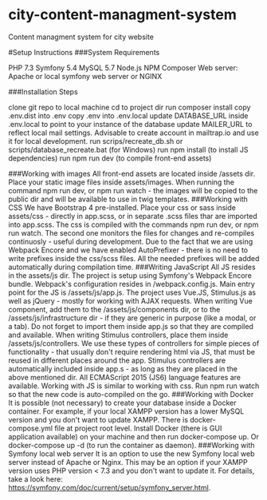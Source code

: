 # city-content-managment-system
Content managment system for city website

#Setup Instructions
###System Requirements

PHP 7.3
Symfony 5.4
MySQL 5.7
Node.js
NPM
Composer
Web server: Apache or local symfony web server or NGINX

###Installation Steps

clone git repo to local machine
cd to project dir
run composer install
copy .env.dist into .env
copy .env into .env.local
update DATABASE_URL inside .env.local to point to your instance of the database
update MAILER_URL to reflect local mail settings. Advisable to create account in mailtrap.io and use it for local development.
run scrips/recreate_db.sh or scripts/database_recreate.bat (for Windows)
run npm install (to install JS dependencies)
run npm run dev (to compile front-end assets)

###Working with images
All front-end assets are located inside /assets dir. Place your static image files inside assets/images. When running the command npm run dev, or npm run watch - the images will be copied to the public dir and will be available to use in twig templates.
###Working with CSS
We have Bootstrap 4 pre-installed. Place your css or sass inside assets/css - directly in app.scss, or in separate .scss files thar are imported into app.scss. The css is compiled with the commands npm run dev, or npm run watch. The second one monitors the files for changes and re-compiles continuosly - useful during development. Due to the fact that we are using Webpack Encore and we have enabled AutoPrefixer - there is no need to write prefixes inside the css/scss files. All the needed prefixes will be added automatically during compilation time.
###Writing JavaScript
All JS resides in the assets/js dir. The project is setup using Symfony's Webpack Encore bundle. Webpack's configuration resides in /webpack.config.js. Main entry point for the JS is /assets/js/app.js.
The project uses Vue.JS, Stimulus.js as well as jQuery - mostly for working with AJAX requests.
When writing Vue component, add them to the /assets/js/components dir, or to the /assets/js/infrastructure dir - if they are generic in purpose (like a modal, or a tab). Do not forget to import them inside app.js so that they are compiled and available.
When writing Stimulus controllers, place them inside /assets/js/controllers. We use these types of controllers for simple pieces of functionality - that usually don't require rendering html via JS, that must be reused in different places around the app. Stimulus controllers are automatically included inside app.s - as long as they are placed in the above mentioned dir.
All ECMAScript 2015 (JS6) language features are available. Working with JS is similar to working with css. Run npm run watch so that the new code is auto-compiled on the go.
###Working with Docker
It is possible (not necessary) to create your database inside a Docker container. For example, if your local XAMPP version has a lower MySQL version and you don't want to update XAMPP. There is docker-compose.yml file at project root level. Install Docker (there is GUI application available) on your machine and then run docker-compose up. Or docker-compose up -d (to run the container as daemon).
###Working with Symfony local web server
It is an option to use the new Symfony local web server instead of Apache or Nginx. This may be an option if your XAMPP version uses PHP version < 7.3 and you don't want to update it. For details, take a look here: https://symfony.com/doc/current/setup/symfony_server.html.
